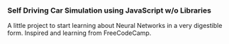 ### Self Driving Car Simulation using JavaScript w/o Libraries
A little project to start learning about Neural Networks in a very digestible form. Inspired and learning from FreeCodeCamp.
